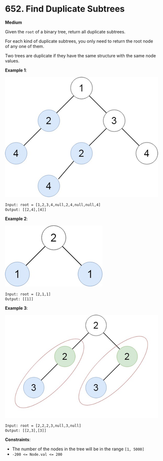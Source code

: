 # 652. Find Duplicate Subtrees
**Medium**

Given the `root` of a binary tree, return all duplicate subtrees.

For each kind of duplicate subtrees, you only need to return the root node of any one of them.

Two trees are duplicate if they have the same structure with the same node values.

**Example 1**:

![e1](e1.jpg)
```
Input: root = [1,2,3,4,null,2,4,null,null,4]
Output: [[2,4],[4]]
```

**Example 2**:

![e2](e2.jpg)
```
Input: root = [2,1,1]
Output: [[1]]
```

**Example 3**:

![e3](e3.jpg)
```
Input: root = [2,2,2,3,null,3,null]
Output: [[2,3],[3]]
```

**Constraints**:

* The number of the nodes in the tree will be in the range `[1, 5000]`
* `-200 <= Node.val <= 200`